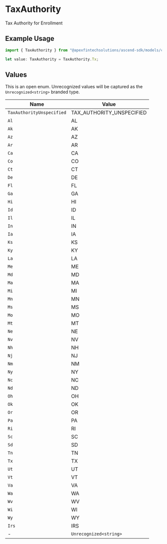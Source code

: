 # TaxAuthority

Tax Authority for Enrollment

## Example Usage

```typescript
import { TaxAuthority } from "@apexfintechsolutions/ascend-sdk/models/components";

let value: TaxAuthority = TaxAuthority.Tx;
```

## Values

This is an open enum. Unrecognized values will be captured as the `Unrecognized<string>` branded type.

| Name                      | Value                     |
| ------------------------- | ------------------------- |
| `TaxAuthorityUnspecified` | TAX_AUTHORITY_UNSPECIFIED |
| `Al`                      | AL                        |
| `Ak`                      | AK                        |
| `Az`                      | AZ                        |
| `Ar`                      | AR                        |
| `Ca`                      | CA                        |
| `Co`                      | CO                        |
| `Ct`                      | CT                        |
| `De`                      | DE                        |
| `Fl`                      | FL                        |
| `Ga`                      | GA                        |
| `Hi`                      | HI                        |
| `Id`                      | ID                        |
| `Il`                      | IL                        |
| `In`                      | IN                        |
| `Ia`                      | IA                        |
| `Ks`                      | KS                        |
| `Ky`                      | KY                        |
| `La`                      | LA                        |
| `Me`                      | ME                        |
| `Md`                      | MD                        |
| `Ma`                      | MA                        |
| `Mi`                      | MI                        |
| `Mn`                      | MN                        |
| `Ms`                      | MS                        |
| `Mo`                      | MO                        |
| `Mt`                      | MT                        |
| `Ne`                      | NE                        |
| `Nv`                      | NV                        |
| `Nh`                      | NH                        |
| `Nj`                      | NJ                        |
| `Nm`                      | NM                        |
| `Ny`                      | NY                        |
| `Nc`                      | NC                        |
| `Nd`                      | ND                        |
| `Oh`                      | OH                        |
| `Ok`                      | OK                        |
| `Or`                      | OR                        |
| `Pa`                      | PA                        |
| `Ri`                      | RI                        |
| `Sc`                      | SC                        |
| `Sd`                      | SD                        |
| `Tn`                      | TN                        |
| `Tx`                      | TX                        |
| `Ut`                      | UT                        |
| `Vt`                      | VT                        |
| `Va`                      | VA                        |
| `Wa`                      | WA                        |
| `Wv`                      | WV                        |
| `Wi`                      | WI                        |
| `Wy`                      | WY                        |
| `Irs`                     | IRS                       |
| -                         | `Unrecognized<string>`    |